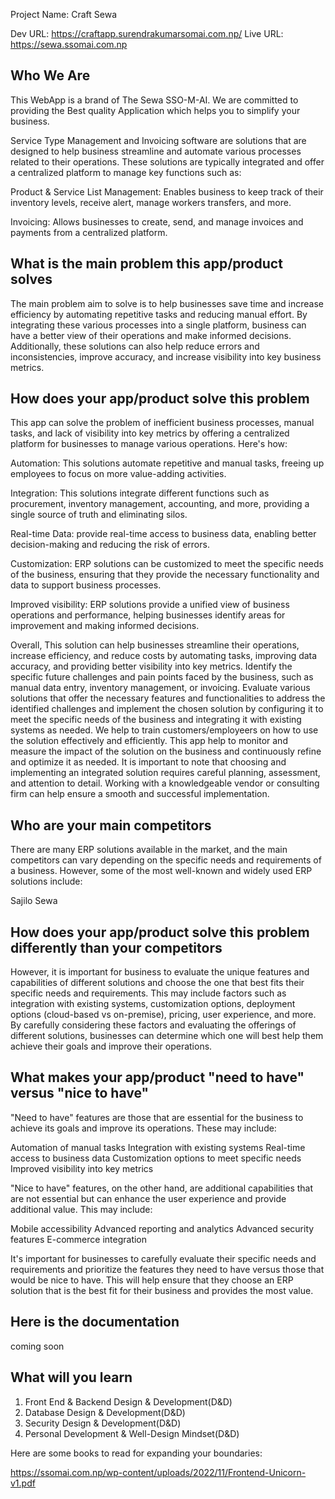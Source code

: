 Project Name: Craft Sewa 

Dev URL: https://craftapp.surendrakumarsomai.com.np/
Live URL: https://sewa.ssomai.com.np


Who We Are
--------------

This WebApp is a brand of The Sewa SSO-M-AI. We are committed to providing the Best quality Application which helps you to simplify your business.

Service Type Management and Invoicing software are solutions that are designed to help business streamline and automate various processes related to their operations. These solutions are typically integrated and offer a centralized platform to manage key functions such as:

Product & Service List Management: Enables business to keep track of their inventory levels, receive alert, manage workers transfers, and more.

Invoicing: Allows businesses to create, send, and manage invoices and payments from a centralized platform.



What is the main problem this app/product solves
--------------

The main problem aim to solve is to help businesses save time and increase efficiency by automating repetitive tasks and reducing manual effort. By integrating these various processes into a single platform, business can have a better view of their operations and make informed decisions. Additionally, these solutions can also help reduce errors and inconsistencies, improve accuracy, and increase visibility into key business metrics.



How does your app/product solve this problem
--------------

This app can solve the problem of inefficient business processes, manual tasks, and lack of visibility into key metrics by offering a centralized platform for businesses to manage various operations. Here's how:

Automation: This solutions automate repetitive and manual tasks, freeing up employees to focus on more value-adding activities.

Integration: This solutions integrate different functions such as procurement, inventory management, accounting, and more, providing a single source of truth and eliminating silos.

Real-time Data: provide real-time access to business data, enabling better decision-making and reducing the risk of errors.

Customization: ERP solutions can be customized to meet the specific needs of the business, ensuring that they provide the necessary functionality and data to support business processes.

Improved visibility: ERP solutions provide a unified view of business operations and performance, helping businesses identify areas for improvement and making informed decisions.

Overall, This solution can help businesses streamline their operations, increase efficiency, and reduce costs by automating tasks, improving data accuracy, and providing better visibility into key metrics. Identify the specific future challenges and pain points faced by the business, such as manual data entry, inventory management, or invoicing. Evaluate various solutions that offer the necessary features and functionalities to address the identified challenges and implement the chosen solution by configuring it to meet the specific needs of the business and integrating it with existing systems as needed. We help to train customers/employeers on how to use the solution effectively and efficiently. This app help to monitor and measure the impact of the solution on the business and continuously refine and optimize it as needed. It is important to note that choosing and implementing an integrated solution requires careful planning, assessment, and attention to detail. Working with a knowledgeable vendor or consulting firm can help ensure a smooth and successful implementation.



Who are your main competitors
--------------

There are many ERP solutions available in the market, and the main competitors can vary depending on the specific needs and requirements of a business. However, some of the most well-known and widely used ERP solutions include:

Sajilo Sewa 


How does your app/product solve this problem differently than your competitors
--------------

However, it is important for business to evaluate the unique features and capabilities of different solutions and choose the one that best fits their specific needs and requirements. This may include factors such as integration with existing systems, customization options, deployment options (cloud-based vs on-premise), pricing, user experience, and more. By carefully considering these factors and evaluating the offerings of different solutions, businesses can determine which one will best help them achieve their goals and improve their operations.



What makes your app/product "need to have" versus "nice to have"
--------------

"Need to have" features are those that are essential for the business to achieve its goals and improve its operations. These may include:

Automation of manual tasks
Integration with existing systems
Real-time access to business data
Customization options to meet specific needs
Improved visibility into key metrics

"Nice to have" features, on the other hand, are additional capabilities that are not essential but can enhance the user experience and provide additional value. This may include:

Mobile accessibility
Advanced reporting and analytics
Advanced security features
E-commerce integration

It's important for businesses to carefully evaluate their specific needs and requirements and prioritize the features they need to have versus those that would be nice to have. This will help ensure that they choose an ERP solution that is the best fit for their business and provides the most value.



Here is the documentation
----------------------------

coming soon



What will you learn
---------------------

1. Front End & Backend Design & Development(D&D)
2. Database Design & Development(D&D)
3. Security Design & Development(D&D)
4. Personal Development & Well-Design Mindset(D&D)




Here are some books to read for expanding your boundaries:

https://ssomai.com.np/wp-content/uploads/2022/11/Frontend-Unicorn-v1.pdf
